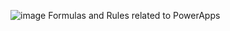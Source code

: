 ![image](https://user-images.githubusercontent.com/19554935/65001833-1d185d80-d8bf-11e9-9bb8-75ed1dfdf0b7.png)
Formulas and Rules related to PowerApps
